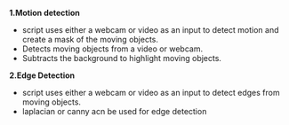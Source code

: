**1.Motion detection**

- script uses either a webcam or video as an input to detect motion and create a mask of the moving objects.
- Detects moving objects from a video or webcam.
- Subtracts the background to highlight moving objects.

**2.Edge Detection**

- script uses either a webcam or video as an input to detect edges from moving objects.
- laplacian or canny acn be used for edge detection
  
